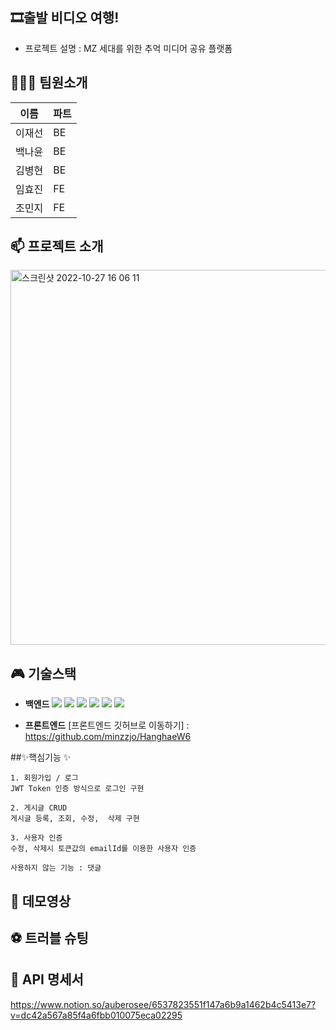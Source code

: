 ## 🎞출발 비디오 여행!
- 프로젝트 설명 : MZ 세대를 위한 추억 미디어 공유 플랫폼

## 👨‍👧‍👧 팀원소개
|이름|파트 |
|------|-----|
| 이재선 | BE  |
| 백나윤 | BE  |
| 김병현 | BE  |
| 임효진 | FE  |
| 조민지 | FE  |

## 📫 프로젝트 소개
<img width="600" alt="스크린샷 2022-10-27 16 06 11" src="https://user-images.githubusercontent.com/86904667/198214534-3e3c77fc-d9fd-42e4-8f68-813dff3e4f74.png">


## 🎮 기술스택
* **백엔드**
<img src="https://img.shields.io/badge/SpringBoot-6DB33F?style=flat&logo=SpringBoot&logoColor=white"/> <img src="https://img.shields.io/badge/Spring Security-6DB33F?style=flat&logo=SpringSecurity&logoColor=white"/> <img src="https://img.shields.io/badge/Java-007396?style=flat&logo=java&logoColor=white"/> <img src="https://img.shields.io/badge/JWT-000000?style=flat&logo=JWT&logoColor=white"/> <img src="https://img.shields.io/badge/Gradle-02303A?style=flat&logo=Gradle&logoColor=white"/> <img src="https://img.shields.io/badge/mysql-4479A1?style=for-the-badge&logo=mysql&logoColor=white"> 

* **프론트엔드**
[프론트엔드 깃허브로 이동하기] : https://github.com/minzzjo/HanghaeW6




##✨핵심기능 ✨  
```
1. 회원가입 / 로그
JWT Token 인증 방식으로 로그인 구현

2. 게시글 CRUD
게시글 등록, 조회, 수정,  삭제 구현

3. 사용자 인증
수정, 삭제시 토큰값의 emailId를 이용한 사용자 인증

사용하지 않는 기능 : 댓글
```


## 🎥 데모영상


## ⚽ 트러블 슈팅

## 📝 API 명세서
https://www.notion.so/auberosee/6537823551f147a6b9a1462b4c5413e7?v=dc42a567a85f4a6fbb010075eca02295



